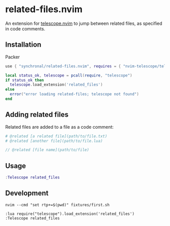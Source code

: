 # related-files.nvim

An extension for [telescope.nvim](https://github.com/nvim-telescope/telescope.nvim)
to jump between related files, as specified in code comments.

## Installation

Packer

```lua
use { "synchronal/related-files.nvim", requires = { "nvim-telescope/telescope.nvim", "nvim-lua/plenary.nvim" } }
```

```lua
local status_ok, telescope = pcall(require, "telescope")
if status_ok then
  telescope.load_extension('related_files')
else
  error("error loading related-files; telescope not found")
end
```

## Adding related files

Related files are added to a file as a code comment:

```bash
# @related [a related file](path/to/file.txt)
# @related [another file](path/to/file.lua)
```

```typescript
// @related [file name](path/to/file)
```

## Usage

```lua
:Telescope related_files
```

## Development

```shell
nvim --cmd "set rtp+=$(pwd)" fixtures/first.sh
```

```vim
:lua require("telescope").load_extension('related_files')
:Telescope related_files
```
